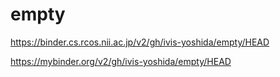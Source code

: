 # empty

https://binder.cs.rcos.nii.ac.jp/v2/gh/ivis-yoshida/empty/HEAD

https://mybinder.org/v2/gh/ivis-yoshida/empty/HEAD
